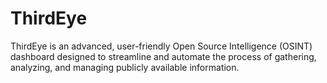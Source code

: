 # ThirdEye
ThirdEye  is an advanced, user-friendly Open Source Intelligence (OSINT) dashboard designed to streamline and automate the process of gathering, analyzing, and managing publicly available information.

